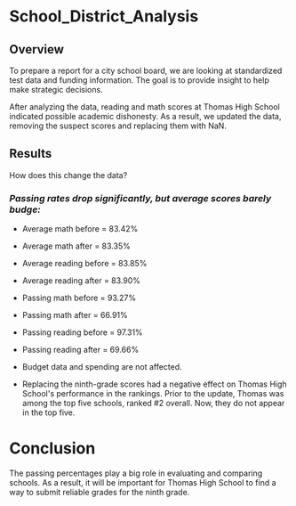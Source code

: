# School_District_Analysis

## Overview 

To prepare a report for a city school board, we are looking at standardized test data and funding information. The goal is to provide insight to help make strategic decisions.

After analyzing the data, reading and math scores at Thomas High School indicated possible academic dishonesty. As a result, we updated the data, removing the suspect scores and replacing them with NaN. 

## Results

How does this change the data?

### *Passing rates drop significantly, but average scores barely budge:*

- Average math before = 83.42%
- Average math after = 83.35%
- Average reading before = 83.85%
- Average reading after = 83.90%
- Passing math before = 93.27%
- Passing math after = 66.91%
- Passing reading before = 97.31%
- Passing reading after = 69.66%

- Budget data and spending are not affected.

- Replacing the ninth-grade scores had a negative effect on Thomas High School's performance in the rankings. Prior to the update, Thomas was among the top five schools, ranked #2 overall. Now, they do not appear in the top five.


# Conclusion

The passing percentages play a big role in evaluating and comparing schools. As a result, it will be important for Thomas High School to find a way to submit reliable grades for the ninth grade.




